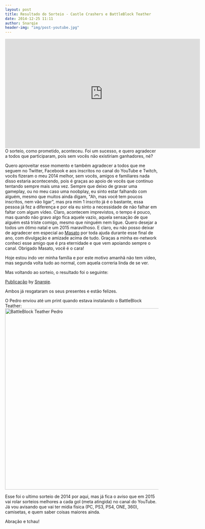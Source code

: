 ```yaml
---
layout: post
title: Resultado do Sorteio - Castle Crashers e BattleBlock Teather
date: 2014-12-25 11:11
author: Snarqie
header-img: "img/post-youtube.jpg"
---
```

<iframe width="640" height="360" src="https://www.youtube.com/embed/fP6Z00VmvEw?rel=0&amp;showinfo=0" frameborder="0" allowfullscreen></iframe>
O sorteio, como prometido, aconteceu. Foi um sucesso, e quero agradecer a todos que participaram, pois sem vocês não existiriam ganhadores, né?

Quero aproveitar esse momento e também agradecer a todos que me seguem no Twitter, Facebook e aos inscritos no canal do YouTube e Twitch, vocês fizeram o meu 2014 melhor, sem vocês, amigos e familiares nada disso estaria acontecendo, pois é graças ao apoio de vocês que continuo tentando sempre mais uma vez. Sempre que deixo de gravar uma gameplay, ou no meu caso uma noobplay, eu sinto estar falhando com alguém, mesmo que muitos ainda digam, "Ah, mas você tem poucos inscritos, nem vão ligar", mas pra mim 1 inscrito já é o bastante, essa pessoa já fez a diferença e por ela eu sinto a necessidade de não falhar em faltar com algum vídeo. Claro, acontecem imprevistos, o tempo é pouco, mas quando não gravo algo fica aquele vazio, aquela sensação de que alguém está triste comigo, mesmo que ninguém nem ligue. Quero desejar a todos um ótimo natal e um 2015 maravilhoso. E claro, eu não posso deixar de agradecer em especial ao <a href="https://twitter.com/masatoclt" target="_blank">Masato</a> por toda ajuda durante esse final de ano, com divulgação e amizade acima de tudo. Graças a minha ex-network conheci esse amigo que é pra eternidade e que vem apoiando sempre o canal. Obrigado Masato, você é o cara!

Hoje estou indo ver minha família e por este motivo amanhã não tem vídeo, mas segunda volta tudo ao normal, com aquela correria linda de se ver.

Mas voltando ao sorteio, o resultado foi o seguinte:
<div class="fb-post" data-href="https://www.facebook.com/snarqie/photos/a.855102431182914.1073741828.808314739195017/1004858829540606/?type=1" data-width="466"><div class="fb-xfbml-parse-ignore"><a href="https://www.facebook.com/snarqie/photos/a.855102431182914.1073741828.808314739195017/1004858829540606/?type=1">Publicação</a> by <a href="https://www.facebook.com/snarqie">Snarqie</a>.</div></div>

Ambos já resgataram os seus presentes e estão felizes.

O Pedro enviou até um print quando estava instalando o BattleBlock Teather:
<img src="http://www.snarqie.com/img/print-pedro-sorteio-2014.jpg" alt="BattleBlock Teather Pedro" width="597" height="596" class="aligncenter size-full wp-image-411" />

Esse foi o ultimo sorteio de 2014 por aqui, mas já fica o aviso que em 2015 vai rolar sorteios melhores a cada gol (meta atingida) no canal do YouTube. Já vou avisando que vai ter mídia física (PC, PS3, PS4, ONE, 360), camisetas, e quem saber coisas maiores ainda.

Abração e tchau!
<div id="fb-root"></div>
<script>(function(d, s, id) {  var js, fjs = d.getElementsByTagName(s)[0];  if (d.getElementById(id)) return;  js = d.createElement(s); js.id = id;  js.src = "//connect.facebook.net/pt_BR/all.js#xfbml=1";  fjs.parentNode.insertBefore(js, fjs);}(document, 'script', 'facebook-jssdk'));</script>
